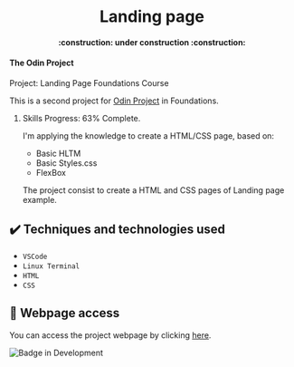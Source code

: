 <h1 align="center"> Landing page </h1>
<h4 align="center"> 
    :construction:  under construction  :construction:
</h4>
<h4> The Odin Project </h1>
Project: Landing Page
Foundations Course

This is a second project for [Odin Project](https://www.theodinproject.com) in Foundations.

1. Skills Progress: 63% Complete.

	I'm applying the knowledge to create a HTML/CSS page, based on:
    - Basic HLTM
    - Basic Styles.css
    - FlexBox

	The project consist to create a HTML and CSS pages of Landing page example.

## ✔️ Techniques and technologies used

- ``VSCode``
- ``Linux Terminal``
- ``HTML``
- ``CSS``


## 📁 Webpage access
You can access the project webpage by clicking [here](https://renataomon.github.io/Odin-Landing-Page/).

![Badge in Development](http://img.shields.io/static/v1?label=STATUS&message=In%20Development&color=GREEN&style=for-the-badge)
